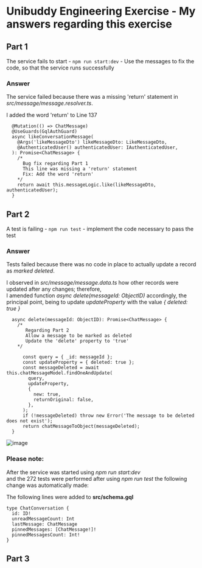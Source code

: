 
# Unibuddy Engineering Exercise - My answers regarding this exercise

## Part 1

The service fails to start - ```npm run start:dev``` -  Use the messages to fix the code, so that the service runs successfully

### Answer

The service failed because there was a missing 'return' statement in
*src/message/message.resolver.ts*.

I added the word 'return' to Line 137

```
  @Mutation(() => ChatMessage)
  @UseGuards(GqlAuthGuard)
  async likeConversationMessage(
    @Args('likeMessageDto') likeMessageDto: LikeMessageDto,
    @AuthenticatedUser() authenticatedUser: IAuthenticatedUser,
  ): Promise<ChatMessage> {
    /*
      Bug fix regarding Part 1
      This line was missing a 'return' statement
      Fix: Add the word 'return'
    */
    return await this.messageLogic.like(likeMessageDto, authenticatedUser);
  }
```

## Part 2

A test is failing - ```npm run test``` - implement the code necessary to pass the test

### Answer

Tests failed because there was no code in place to actually update a record as *marked deleted*.

I observed in *src/message/message.data.ts* how other records were updated after any changes; therefore,<br>
I amended function *async delete(messageId: ObjectID)* accordingly, the principal point, being to 
update *updateProperty* with the value *{ deleted: true }*

```
  async delete(messageId: ObjectID): Promise<ChatMessage> {
    /* 
       Regarding Part 2
       Allow a message to be marked as deleted
       Update the 'delete' property to 'true'
    */
   
      const query = { _id: messageId };
      const updateProperty = { deleted: true };
      const messageDeleted = await this.chatMessageModel.findOneAndUpdate(
        query,
        updateProperty,
        {
          new: true,
          returnOriginal: false,
        },
      );
      if (!messageDeleted) throw new Error('The message to be deleted does not exist');
      return chatMessageToObject(messageDeleted);
  }
  ```
![image](https://github.com/user-attachments/assets/109ae26a-b256-4ad4-833b-4c208f1f3dae)


### Please note:

After the service was started using *npm run start:dev*<br>
 and the 272 tests were performed after using *npm run test* 
 the following change was automatically made:

The following lines were added to **src/schema.gql**
```
type ChatConversation {
  id: ID!
  unreadMessageCount: Int
  lastMessage: ChatMessage
  pinnedMessages: [ChatMessage!]!
  pinnedMessagesCount: Int!
}
```

## Part 3 


